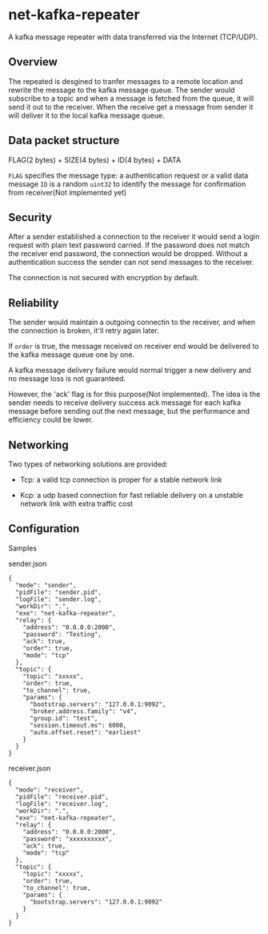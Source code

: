# net-kafka-repeater
A kafka message repeater with data transferred via the Internet (TCP/UDP).

## Overview

The repeated is desgined to tranfer messages to a remote location and rewrite the message to the kafka message queue.
The sender would subscribe to a topic and when a message is fetched from the queue, it will send it out to the receiver.
When the receive get a message from sender it will deliver it to the local kafka message queue.

## Data packet structure

FLAG(2 bytes) + SIZE(4 bytes) + ID(4 bytes) + DATA

`FLAG` specifies the message type: a authentication request or a valid data message
`ID`   is a random `uint32` to identify the message for confirmation from receiver(Not implemented yet)


## Security

After a sender established a connection to the receiver it would send a login request with plain text password carried. If the password does not match the receiver end password, the connection would be dropped. Without a authentication success the sender can not send messages to the receiver.

The connection is not secured with encryption by default.

## Reliability

The sender would maintain a outgoing connectin to the receiver, and when the connection is broken, it'll retry again later.

If `order` is true, the message received on receiver end would be delivered to the kafka message queue one by one.

A kafka message delivery failure would normal trigger a new delivery and no message loss is not guaranteed.

However, the 'ack' flag is for this purpose(Not implemented). The idea is the sender needs to receive delivery success ack message for each kafka message before sending out the next message, but the performance and efficiency could be lower.

## Networking

Two types of networking solutions are provided:

+ Tcp: a valid tcp connection is proper for a stable network link

+ Kcp: a udp based connection for fast reliable delivery on a unstable network link with extra traffic cost

## Configuration

Samples

sender.json
```
{
  "mode": "sender",
  "pidFile": "sender.pid",
  "logFile": "sender.log",
  "workDir": ".",
  "exe": "net-kafka-repeater",
  "relay": {
    "address": "0.0.0.0:2000",
    "password": "Testing",
    "ack": true,
    "order": true,
    "mode": "tcp"
  },
  "topic": {
    "topic": "xxxxx",
    "order": true,
    "to_channel": true,
    "params": {
      "bootstrap.servers": "127.0.0.1:9092",
      "broker.address.family": "v4",
      "group.id": "test",
      "session.timeout.ms": 6000,
      "auto.offset.reset": "earliest"
    }
  }
}
```

receiver.json
```
{
  "mode": "receiver",
  "pidFile": "receiver.pid",
  "logFile": "receiver.log",
  "workDir": ".",
  "exe": "net-kafka-repeater",
  "relay": {
    "address": "0.0.0.0:2000",
    "password": "xxxxxxxxxx",
    "ack": true,
    "mode": "tcp"
  },
  "topic": {
    "topic": "xxxxx",
    "order": true,
    "to_channel": true,
    "params": {
      "bootstrap.servers": "127.0.0.1:9092"
    }
  }
}

```

